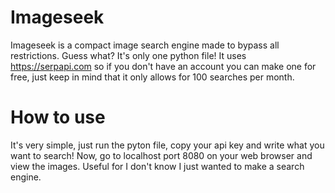 # Imageseek
Imageseek is a compact image search engine made to bypass all restrictions. Guess what? It's only one python file! It uses https://serpapi.com so if you don't have an account you can make one for free, just keep in mind that it only allows for 100 searches per month.
# How to use
It's very simple, just run the pyton file, copy your api key and write what you want to search! Now, go to localhost port 8080 on your web browser and view the images. Useful for I don't know I just wanted to make a search engine.
